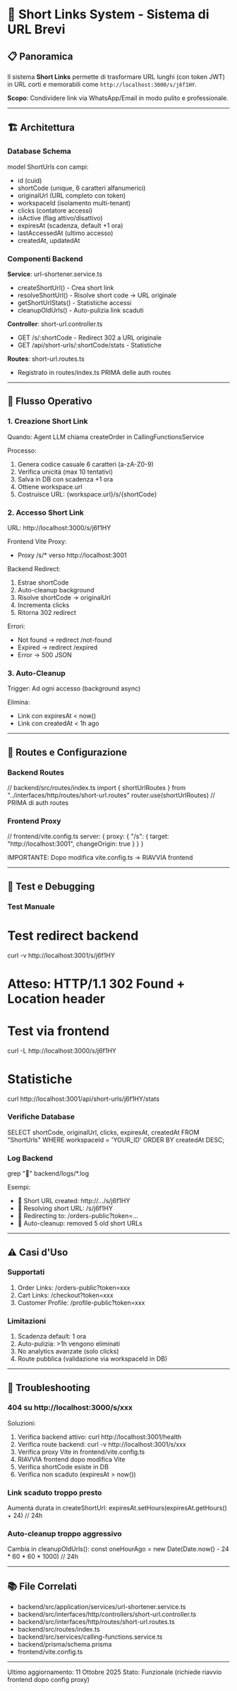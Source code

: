 # 🔗 Short Links System - Sistema di URL Brevi

## 📋 Panoramica

Il sistema **Short Links** permette di trasformare URL lunghi (con token JWT) in URL corti e memorabili come `http://localhost:3000/s/j6f1HY`.

**Scopo**: Condividere link via WhatsApp/Email in modo pulito e professionale.

---

## 🏗️ Architettura

### Database Schema

model ShortUrls con campi:
- id (cuid)
- shortCode (unique, 6 caratteri alfanumerici)
- originalUrl (URL completo con token)
- workspaceId (isolamento multi-tenant)
- clicks (contatore accessi)
- isActive (flag attivo/disattivo)
- expiresAt (scadenza, default +1 ora)
- lastAccessedAt (ultimo accesso)
- createdAt, updatedAt

### Componenti Backend

**Service**: url-shortener.service.ts
- createShortUrl() - Crea short link
- resolveShortUrl() - Risolve short code → URL originale
- getShortUrlStats() - Statistiche accessi
- cleanupOldUrls() - Auto-pulizia link scaduti

**Controller**: short-url.controller.ts
- GET /s/:shortCode - Redirect 302 a URL originale
- GET /api/short-urls/:shortCode/stats - Statistiche

**Routes**: short-url.routes.ts
- Registrato in routes/index.ts PRIMA delle auth routes

---

## 🔄 Flusso Operativo

### 1. Creazione Short Link

Quando: Agent LLM chiama createOrder in CallingFunctionsService

Processo:
1. Genera codice casuale 6 caratteri (a-zA-Z0-9)
2. Verifica unicità (max 10 tentativi)
3. Salva in DB con scadenza +1 ora
4. Ottiene workspace.url
5. Costruisce URL: {workspace.url}/s/{shortCode}

### 2. Accesso Short Link

URL: http://localhost:3000/s/j6f1HY

Frontend Vite Proxy:
- Proxy /s/* verso http://localhost:3001

Backend Redirect:
1. Estrae shortCode
2. Auto-cleanup background
3. Risolve shortCode → originalUrl
4. Incrementa clicks
5. Ritorna 302 redirect

Errori:
- Not found → redirect /not-found
- Expired → redirect /expired
- Error → 500 JSON

### 3. Auto-Cleanup

Trigger: Ad ogni accesso (background async)

Elimina:
- Link con expiresAt < now()
- Link con createdAt < 1h ago

---

## 📍 Routes e Configurazione

### Backend Routes

// backend/src/routes/index.ts
import { shortUrlRoutes } from "../interfaces/http/routes/short-url.routes"
router.use(shortUrlRoutes)  // PRIMA di auth routes

### Frontend Proxy

// frontend/vite.config.ts
server: {
  proxy: {
    "/s": {
      target: "http://localhost:3001",
      changeOrigin: true
    }
  }
}

IMPORTANTE: Dopo modifica vite.config.ts → RIAVVIA frontend

---

## 🧪 Test e Debugging

### Test Manuale

# Test redirect backend
curl -v http://localhost:3001/s/j6f1HY
# Atteso: HTTP/1.1 302 Found + Location header

# Test via frontend
curl -L http://localhost:3000/s/j6f1HY

# Statistiche
curl http://localhost:3001/api/short-urls/j6f1HY/stats

### Verifiche Database

SELECT shortCode, originalUrl, clicks, expiresAt, createdAt 
FROM "ShortUrls" 
WHERE workspaceId = 'YOUR_ID'
ORDER BY createdAt DESC;

### Log Backend

grep "📎" backend/logs/*.log

Esempi:
- 📎 Short URL created: http://.../s/j6f1HY
- 📎 Resolving short URL: /s/j6f1HY
- 📎 Redirecting to: /orders-public?token=...
- 🧹 Auto-cleanup: removed 5 old short URLs

---

## ⚠️ Casi d'Uso

### Supportati

1. Order Links: /orders-public?token=xxx
2. Cart Links: /checkout?token=xxx
3. Customer Profile: /profile-public?token=xxx

### Limitazioni

1. Scadenza default: 1 ora
2. Auto-pulizia: >1h vengono eliminati
3. No analytics avanzate (solo clicks)
4. Route pubblica (validazione via workspaceId in DB)

---

## 🔧 Troubleshooting

### 404 su http://localhost:3000/s/xxx

Soluzioni:
1. Verifica backend attivo: curl http://localhost:3001/health
2. Verifica route backend: curl -v http://localhost:3001/s/xxx
3. Verifica proxy Vite in frontend/vite.config.ts
4. RIAVVIA frontend dopo modifica Vite
5. Verifica shortCode esiste in DB
6. Verifica non scaduto (expiresAt > now())

### Link scaduto troppo presto

Aumenta durata in createShortUrl:
expiresAt.setHours(expiresAt.getHours() + 24)  // 24h

### Auto-cleanup troppo aggressivo

Cambia in cleanupOldUrls():
const oneHourAgo = new Date(Date.now() - 24 * 60 * 60 * 1000)  // 24h

---

## 📚 File Correlati

- backend/src/application/services/url-shortener.service.ts
- backend/src/interfaces/http/controllers/short-url.controller.ts
- backend/src/interfaces/http/routes/short-url.routes.ts
- backend/src/routes/index.ts
- backend/src/services/calling-functions.service.ts
- backend/prisma/schema.prisma
- frontend/vite.config.ts

---

Ultimo aggiornamento: 11 Ottobre 2025
Stato: Funzionale (richiede riavvio frontend dopo config proxy)
